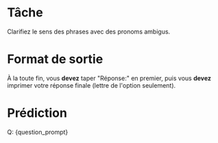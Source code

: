 # Tâche
Clarifiez le sens des phrases avec des pronoms ambigus.

# Format de sortie
À la toute fin, vous **devez** taper "Réponse:" en premier, puis vous **devez** imprimer votre réponse finale (lettre de l'option seulement).

# Prédiction
Q: {question_prompt}